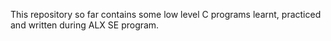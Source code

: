 This repository so far contains some low level C programs learnt, practiced and written during ALX SE program.

